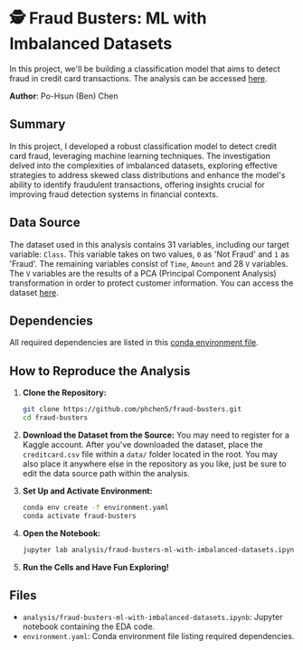 # 🕵️ Fraud Busters: ML with Imbalanced Datasets

In this project, we'll be building a classification model that aims to detect fraud in credit card transactions. The analysis can be accessed [here](analysis/fraud-busters-ml-with-imbalanced-datasets.ipynb).

**Author**: Po-Hsun (Ben) Chen

## Summary

In this project, I developed a robust classification model to detect credit card fraud, leveraging machine learning techniques. The investigation delved into the complexities of imbalanced datasets, exploring effective strategies to address skewed class distributions and enhance the model's ability to identify fraudulent transactions, offering insights crucial for improving fraud detection systems in financial contexts.

## Data Source

The dataset used in this analysis contains 31 variables, including our target variable: `Class`. This variable takes on two values, `0` as 'Not Fraud' and `1` as 'Fraud'. The remaining variables consist of `Time`, `Amount` and 28 `V` variables. The `V` variables are the results of a PCA (Principal Component Analysis) transformation in order to protect customer information. You can access the dataset [here](https://www.kaggle.com/datasets/mlg-ulb/creditcardfraud).

## Dependencies

All required dependencies are listed in this [conda environment file](environment.yaml).

## How to Reproduce the Analysis

1. **Clone the Repository:**

   ```bash
   git clone https://github.com/phchen5/fraud-busters.git
   cd fraud-busters
   ```

2. **Download the Dataset from the Source:**
   You may need to register for a Kaggle account. After you've downloaded the dataset, place the `creditcard.csv` file within a `data/` folder located in the root. You may also place it anywhere else in the repository as you like, just be sure to edit the data source path within the analysis.
3. **Set Up and Activate Environment:**

   ```bash
   conda env create -f environment.yaml
   conda activate fraud-busters
   ```

4. **Open the Notebook:**

   ```bash
   jupyter lab analysis/fraud-busters-ml-with-imbalanced-datasets.ipynb
   ```

5. **Run the Cells and Have Fun Exploring!**

## Files

- `analysis/fraud-busters-ml-with-imbalanced-datasets.ipynb`: Jupyter notebook containing the EDA code.
- `environment.yaml`: Conda environment file listing required dependencies.

